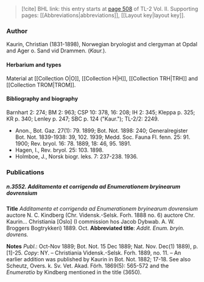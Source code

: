 > [!cite] BHL link: this entry starts at [page 508](https://www.biodiversitylibrary.org/item/103253#page/534/mode/1up) of TL-2 Vol. II.
> Supporting pages: [[Abbreviations|abbreviations]], [[Layout key|layout key]].

### Author

Kaurin, Christian (1831-1898), Norwegian bryologist and clergyman at Opdal and Ager o. Sand vid Drammen. (*Kaur.*).

#### Herbarium and types

Material at [[Collection O|O]], [[Collection H|H]], [[Collection TRH|TRH]] and [[Collection TROM|TROM]].

#### Bibliography and biography

Barnhart 2: 274; BM 2: 963; CSP 10: 378, 16: 208; IH 2: 345; Kleppa p. 325; KR p. 340; Lenley p. 247; SBC p. 124 ("Kaur."); TL-2/2: 2249.
- Anon., Bot. Gaz. 27(1): 79. 1899; Bot. Not. 1898: 240; Generalregister Bot. Not. 1839-1938: 39, 102. 1939; Medd. Soc. Fauna Fl. fenn. 25: 91. 1900; Rev. bryol. 16: 78. 1889, 18: 46, 95. 1891.
- Hagen, I., Rev. bryol. 25: 103. 1898.
- Holmboe, J., Norsk biogr. leks. 7: 237-238. 1936.

### Publications

##### n.3552. Additamenta et corrigenda ad Enumerationem bryinearum dovrensium

**Title**
*Additamenta et corrigenda ad Enumerationem bryinearum dovrensium* auctore N. C. Kindberg (Chr. Vidensk.-Selsk. Forh. 1888 no. 6) auctore Chr. Kaurin... Christiania \[Oslo\] (I commission hos Jacob Dybwab. A. W. Broggers Bogtrykkeri) 1889. Oct.
**Abbreviated title**: *Addit. Enum. bryin. dovrens.*

**Notes**
*Publ*.: Oct-Nov 1889; Bot. Not. 15 Dec 1889; Nat. Nov. Dec(1) 1889), p. \[1\]-25. *Copy*: NY. – Christiania Vidensk.-Selsk. Forh. 1889, no. 11. – An earlier addition was published by Kaurin in Bot. Not. 1882; 17-18. See also Scheutz, Overs. k. Sv. Vet. Akad. Förh. 1869(5): 565-572 and the *Enumeratio* by Kindberg mentioned in the title (3650).

